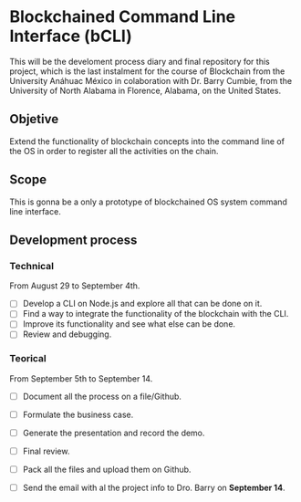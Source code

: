 # Blockchained Command Line Interface (bCLI)

This will be the develoment process diary and final repository for this project, which is the last instalment for the course of Blockchain from the University Anáhuac México in colaboration with Dr. Barry Cumbie, from the University of North Alabama in Florence, Alabama, on the United States.

## Objetive
Extend the functionality of blockchain concepts into the command line of the OS in order to register all the activities on the chain. 

## Scope
This is gonna be a only a prototype of blockchained OS system command line interface.

## Development process
### Technical
From August 29 to September 4th. 
- [ ] Develop a CLI on Node.js and explore all that can be done on it.
- [ ] Find a way to integrate the functionality of the blockchain with the CLI.
- [ ] Improve its functionality and see what else can be done.
- [ ] Review and debugging. 

### Teorical
From September 5th to  September 14.
- [ ] Document all the process on a file/Github.
- [ ] Formulate the business case.
- [ ] Generate the presentation and record the demo.
- [ ] Final review.
- [ ] Pack all the files and upload them on Github.
- [ ] Send the email with al the project info to Dro. Barry on **September 14**. 

